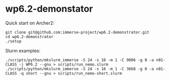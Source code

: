 # wp6.2-demonstator

Quick start on Archer2:
```shell
git clone git@github.com:immerse-project/wp6.2-demonstrator.git
cd wp6.2-demonstrator
./setup
```

Slurm examples:
```shell
./scripts/python/mkslurm_immerse -S 24 -s 16 -m 1 -C 9006 -g 0 -a n01-CLASS -j WP6.2 --gnu > scripts/run_nemo.slurm
./scripts/python/mkslurm_immerse -S 24 -s 16 -m 1 -C 3668 -g 0 -a n01-CLASS -q short --gnu > scripts/run_nemo-short.slurm
```

